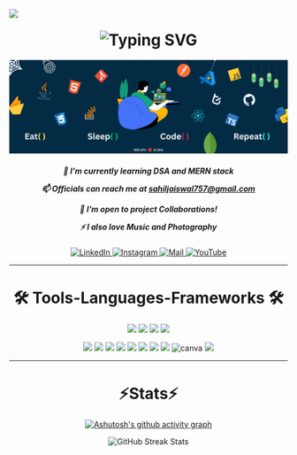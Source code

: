 <img align="left" src="https://visitor-badge.laobi.icu/badge?page_id=mrsahiljaiswal"/>
<h1 align="center">
   <img src="https://readme-typing-svg.herokuapp.com/?font=Righteous&color=00F7B3&size=35&center=true&&height=70&duration=4000&vCenter=true&width=600&lines=👋🏻+Hey+folks+!;I'm+Sahil+Jaiswal+!;A+passionate+Web-Developer+!" alt="Typing SVG" />
</h1>


![alt text](Public/Github_banner_mrsahiljaiswal.gif)


<div align="center">
<h5>
   
🌱 I’m currently learning **DSA** and **MERN stack**

📫 Officials can reach me at **[sahiljaiswal757@gmail.com](mailto:sahiljaiswal757@gmail.com)**

🤝 I’m open to project **Collaborations**!

⚡ I also love **Music** and **Photography**
</h5>
</div>


<p align="center">
 <a href="https://linkedin.com/in/mrsahiljaiswal" target="_blank">
    <img alt="LinkedIn" src="https://img.shields.io/badge/LinkedIn-%230077B5.svg?style=for-the-badge&logo=linkedin&logoColor=white"/>
  </a>
  <a href="https://instagram.com/beyond_sahil" target="_blank">
    <img alt="Instagram" src="https://img.shields.io/badge/Instagram-%23E4405F.svg?style=for-the-badge&logo=instagram&logoColor=white"/>
  </a>
  <a href="mailto:sahiljaiswal757@gmail.com">
    <img alt="Mail" src="https://img.shields.io/badge/Gmail-D14836?style=for-the-badge&logo=gmail&logoColor=white" />
  </a>

  <a href="https://www.youtube.com/@beyond_sahil" target="_blank">
    <img alt="YouTube" src="https://img.shields.io/badge/YouTube-FF0000.svg?style=for-the-badge&logo=youtube&logoColor=white" />
</a>


</p>

---

 <h1 align="center" >🛠️ Tools-Languages-Frameworks 🛠️ </h1>


<p align="center">
   <p align="center">
      <img src="https://skillicons.dev/icons?i=java" />
      <img src="https://skillicons.dev/icons?i=c" />
      <img src="https://skillicons.dev/icons?i=css" />
      <img src="https://skillicons.dev/icons?i=javascript" />
   </p>

   <p align="center">
      <img src="https://skillicons.dev/icons?i=html" />
      <img src="https://skillicons.dev/icons?i=react" />
      <img src="https://skillicons.dev/icons?i=git" />
      <img src="https://skillicons.dev/icons?i=github" />
      <img src="https://skillicons.dev/icons?i=bootstrap" />
      <img src="https://skillicons.dev/icons?i=materialui" />
      <img src="https://skillicons.dev/icons?i=tailwind" />
      <img src="https://skillicons.dev/icons?i=vscode" />
      <img width="48" height="48" src="https://img.icons8.com/fluency/48/canva.png" alt="canva"/>
      <img src="https://skillicons.dev/icons?i=figma" />

   </p>


</p>

---

  <h1 align="center"> ⚡Stats⚡ </h1>

<div align="center">
  
[![Ashutosh's github activity graph](https://github-readme-activity-graph.vercel.app/graph?username=mrsahiljaiswal&bg_color=000000&color=ffffff&line=00d68f&point=ff006f&area=true&hide_border=true)](https://github.com/ashutosh00710/github-readme-activity-graph)


<p align="center">
  <img src="https://github-readme-streak-stats.herokuapp.com/?user=mrsahiljaiswal&theme=radical" alt="GitHub Streak Stats" />
</p>

</div>
